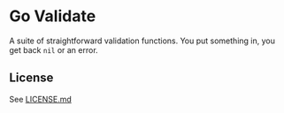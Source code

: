 # Go Validate

A suite of straightforward validation functions. You put something in, you get back `nil` or an error.

## License

See [LICENSE.md](../LICENSE.md)

